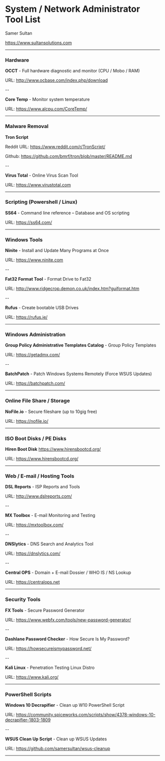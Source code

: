 # System / Network Administrator Tool List


Samer Sultan

https://www.sultansolutions.com

----

### Hardware 

**OCCT** - Full hardware diagnostic and monitor (CPU / Mobo / RAM)

URL: http://www.ocbase.com/index.php/download

--

**Core Temp** - Monitor system temperature

URL: https://www.alcpu.com/CoreTemp/


----
### Malware Removal

**Tron Script**

Reddit URL: https://www.reddit.com/r/TronScript/

Github: https://github.com/bmrf/tron/blob/master/README.md

--

**Virus Total** - Online Virus Scan Tool 

URL: https://www.virustotal.com



----

### Scripting (Powershell / Linux)

**SS64** - Command line reference – Database and OS scripting

URL: https://ss64.com/

----

### Windows Tools

**Ninite**  - Install and Update Many Programs at Once

URL: https://www.ninite.com

--


**Fat32 Format Tool** - Format Drive to Fat32 

URL: http://www.ridgecrop.demon.co.uk/index.htm?guiformat.htm

--

**Rufus** - Create bootable USB Drives

URL: https://rufus.ie/

----

### Windows Administration

**Group Policy Administrative Templates Catalog** - Group Policy Templates

URL: https://getadmx.com/

--

**BatchPatch** - Patch Windows Systems Remotely (Force WSUS Updates)

URL: https://batchpatch.com/

----

### Online File Share / Storage

**NoFile.io** - Secure fileshare (up to 10gig free)

URL: https://nofile.io/

----

### ISO Boot Disks / PE Disks

**Hiren Boot Disk** https://www.hirensbootcd.org/

URL: https://www.hirensbootcd.org/

----

### Web / E-mail / Hosting Tools 

**DSL Reports** - ISP Reports and Tools 

URL: http://www.dslreports.com/ 

--

**MX Toolbox** - E-mail Monitoring and Testing

URL: https://mxtoolbox.com/

--

**DNSlytics** - DNS Search and Analytics Tool

URL: https://dnslytics.com/

--

**Central OPS** - Domain + E-mail Dossier / WHO IS / NS Lookup 

URL: https://centralops.net

----

### Security Tools 


**FX Tools** - Secure Password Generator 

URL: https://www.webfx.com/tools/new-password-generator/

--

**Dashlane Password Checker** - How Secure Is My Password?

URL: https://howsecureismypassword.net/

--

**Kali Linux** - Penetration Testing Linux Distro

URL: https://www.kali.org/

----

### PowerShell Scripts

**Windows 10 Decrapifier** - Clean up W10 PowerShell Script 

URL: https://community.spiceworks.com/scripts/show/4378-windows-10-decrapifier-1803-1809

--

**WSUS Clean Up Script** - Clean up WSUS Updates 

URL: https://github.com/samersultan/wsus-cleanup

----

